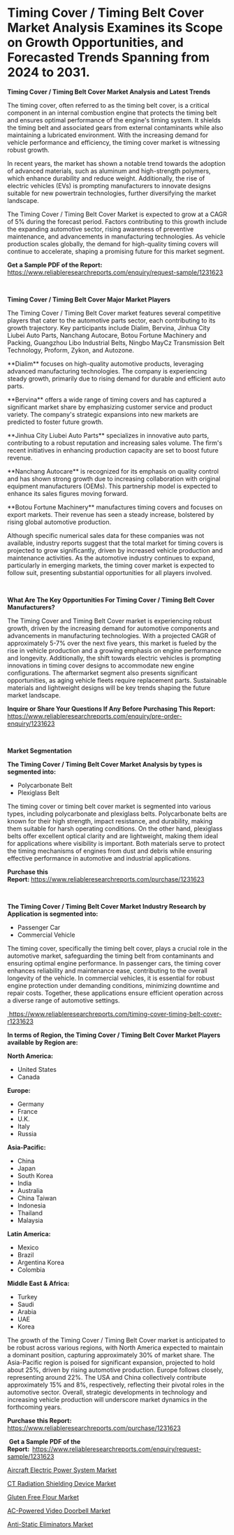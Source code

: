 <p><h1>Timing Cover / Timing Belt Cover Market Analysis Examines its Scope on Growth Opportunities, and Forecasted Trends Spanning from 2024 to 2031.</h1></p><p><strong>Timing Cover / Timing Belt Cover Market Analysis and Latest Trends</strong></p>
<p><p>The timing cover, often referred to as the timing belt cover, is a critical component in an internal combustion engine that protects the timing belt and ensures optimal performance of the engine's timing system. It shields the timing belt and associated gears from external contaminants while also maintaining a lubricated environment. With the increasing demand for vehicle performance and efficiency, the timing cover market is witnessing robust growth.</p><p>In recent years, the market has shown a notable trend towards the adoption of advanced materials, such as aluminum and high-strength polymers, which enhance durability and reduce weight. Additionally, the rise of electric vehicles (EVs) is prompting manufacturers to innovate designs suitable for new powertrain technologies, further diversifying the market landscape.</p><p>The Timing Cover / Timing Belt Cover Market is expected to grow at a CAGR of 5% during the forecast period. Factors contributing to this growth include the expanding automotive sector, rising awareness of preventive maintenance, and advancements in manufacturing technologies. As vehicle production scales globally, the demand for high-quality timing covers will continue to accelerate, shaping a promising future for this market segment.</p></p>
<p><strong>Get a Sample PDF of the Report:&nbsp;</strong> <a href="https://www.reliableresearchreports.com/enquiry/request-sample/1231623?utm_campaign=37&utm_medium=2&utm_source=Github&utm_content=ia&utm_term=01102024&utm_id=timing-cover-timing-belt-cover">https://www.reliableresearchreports.com/enquiry/request-sample/1231623</a></p>
<p>&nbsp;</p>
<p><strong>Timing Cover / Timing Belt Cover Major Market Players</strong></p>
<p><p>The Timing Cover / Timing Belt Cover market features several competitive players that cater to the automotive parts sector, each contributing to its growth trajectory. Key participants include Dialim, Bervina, Jinhua City Liubei Auto Parts, Nanchang Autocare, Botou Fortune Machinery and Packing, Guangzhou Libo Industrial Belts, Ningbo MayCz Transmission Belt Technology, Proform, Zykon, and Autozone.</p><p>**Dialim** focuses on high-quality automotive products, leveraging advanced manufacturing technologies. The company is experiencing steady growth, primarily due to rising demand for durable and efficient auto parts.</p><p>**Bervina** offers a wide range of timing covers and has captured a significant market share by emphasizing customer service and product variety. The company's strategic expansions into new markets are predicted to foster future growth.</p><p>**Jinhua City Liubei Auto Parts** specializes in innovative auto parts, contributing to a robust reputation and increasing sales volume. The firm's recent initiatives in enhancing production capacity are set to boost future revenue.</p><p>**Nanchang Autocare** is recognized for its emphasis on quality control and has shown strong growth due to increasing collaboration with original equipment manufacturers (OEMs). This partnership model is expected to enhance its sales figures moving forward.</p><p>**Botou Fortune Machinery** manufactures timing covers and focuses on export markets. Their revenue has seen a steady increase, bolstered by rising global automotive production.</p><p>Although specific numerical sales data for these companies was not available, industry reports suggest that the total market for timing covers is projected to grow significantly, driven by increased vehicle production and maintenance activities. As the automotive industry continues to expand, particularly in emerging markets, the timing cover market is expected to follow suit, presenting substantial opportunities for all players involved.</p></p>
<p>&nbsp;</p>
<p><strong>What Are The Key Opportunities For Timing Cover / Timing Belt Cover Manufacturers?</strong></p>
<p><p>The Timing Cover and Timing Belt Cover market is experiencing robust growth, driven by the increasing demand for automotive components and advancements in manufacturing technologies. With a projected CAGR of approximately 5-7% over the next five years, this market is fueled by the rise in vehicle production and a growing emphasis on engine performance and longevity. Additionally, the shift towards electric vehicles is prompting innovations in timing cover designs to accommodate new engine configurations. The aftermarket segment also presents significant opportunities, as aging vehicle fleets require replacement parts. Sustainable materials and lightweight designs will be key trends shaping the future market landscape.</p></p>
<p><strong>Inquire or Share Your Questions If Any Before Purchasing This Report:</strong> <a href="https://www.reliableresearchreports.com/enquiry/pre-order-enquiry/1231623?utm_campaign=37&utm_medium=2&utm_source=Github&utm_content=ia&utm_term=01102024&utm_id=timing-cover-timing-belt-cover">https://www.reliableresearchreports.com/enquiry/pre-order-enquiry/1231623</a></p>
<p>&nbsp;</p>
<p><strong>Market Segmentation</strong></p>
<p><strong>The Timing Cover / Timing Belt Cover Market Analysis by types is segmented into:</strong></p>
<p><ul><li>Polycarbonate Belt</li><li>Plexiglass Belt</li></ul></p>
<p><p>The timing cover or timing belt cover market is segmented into various types, including polycarbonate and plexiglass belts. Polycarbonate belts are known for their high strength, impact resistance, and durability, making them suitable for harsh operating conditions. On the other hand, plexiglass belts offer excellent optical clarity and are lightweight, making them ideal for applications where visibility is important. Both materials serve to protect the timing mechanisms of engines from dust and debris while ensuring effective performance in automotive and industrial applications.</p></p>
<p><strong>Purchase this Report:&nbsp;</strong><a href="https://www.reliableresearchreports.com/purchase/1231623?utm_campaign=37&utm_medium=2&utm_source=Github&utm_content=ia&utm_term=01102024&utm_id=timing-cover-timing-belt-cover">https://www.reliableresearchreports.com/purchase/1231623</a></p>
<p>&nbsp;</p>
<p><strong>The Timing Cover / Timing Belt Cover Market Industry Research by Application is segmented into:</strong></p>
<p><ul><li>Passenger Car</li><li>Commercial Vehicle</li></ul></p>
<p><p>The timing cover, specifically the timing belt cover, plays a crucial role in the automotive market, safeguarding the timing belt from contaminants and ensuring optimal engine performance. In passenger cars, the timing cover enhances reliability and maintenance ease, contributing to the overall longevity of the vehicle. In commercial vehicles, it is essential for robust engine protection under demanding conditions, minimizing downtime and repair costs. Together, these applications ensure efficient operation across a diverse range of automotive settings.</p></p>
<p><a href="https://www.reliableresearchreports.com/timing-cover-timing-belt-cover-r1231623?utm_campaign=37&utm_medium=2&utm_source=Github&utm_content=ia&utm_term=01102024&utm_id=timing-cover-timing-belt-cover">&nbsp;https://www.reliableresearchreports.com/timing-cover-timing-belt-cover-r1231623</a></p>
<p><strong>In terms of Region, the Timing Cover / Timing Belt Cover Market Players available by Region are:</strong></p>
<p>
    <p> <strong> North America: </strong>
        <ul>
            <li>United States</li>
            <li>Canada</li>
        </ul>
        </p> 
    <p> <strong> Europe: </strong>
        <ul>
            <li>Germany</li>
            <li>France</li>
            <li>U.K.</li>
            <li>Italy</li>
            <li>Russia</li>
        </ul>
        </p> 
    <p> <strong> Asia-Pacific: </strong>
        <ul>
            <li>China</li>
            <li>Japan</li>
            <li>South Korea</li>
            <li>India</li>
            <li>Australia</li>
            <li>China Taiwan</li>
            <li>Indonesia</li>
            <li>Thailand</li>
            <li>Malaysia</li>
        </ul>
        </p> 
    <p> <strong> Latin America: </strong>
        <ul>
            <li>Mexico</li>
            <li>Brazil</li>
            <li>Argentina Korea</li>
            <li>Colombia</li>
        </ul>
        </p> 
    <p> <strong> Middle East & Africa: </strong>
        <ul>
            <li>Turkey</li>
            <li>Saudi</li>
            <li>Arabia</li>
            <li>UAE</li>
            <li>Korea</li>
        </ul>
    </p>
    </p>
<p><p>The growth of the Timing Cover / Timing Belt Cover market is anticipated to be robust across various regions, with North America expected to maintain a dominant position, capturing approximately 30% of market share. The Asia-Pacific region is poised for significant expansion, projected to hold about 25%, driven by rising automotive production. Europe follows closely, representing around 22%. The USA and China collectively contribute approximately 15% and 8%, respectively, reflecting their pivotal roles in the automotive sector. Overall, strategic developments in technology and increasing vehicle production will underscore market dynamics in the forthcoming years.</p></p>
<p><strong>Purchase this Report: </strong><a href="https://www.reliableresearchreports.com/purchase/1231623?utm_campaign=37&utm_medium=2&utm_source=Github&utm_content=ia&utm_term=01102024&utm_id=timing-cover-timing-belt-cover">https://www.reliableresearchreports.com/purchase/1231623</a></p>
<p>&nbsp;<strong>Get a Sample PDF of the Report:&nbsp;&nbsp;</strong><a href="https://www.reliableresearchreports.com/enquiry/request-sample/1231623?utm_campaign=37&utm_medium=2&utm_source=Github&utm_content=ia&utm_term=01102024&utm_id=timing-cover-timing-belt-cover">https://www.reliableresearchreports.com/enquiry/request-sample/1231623</a></p>
<p><strong></strong></p>
<p><p><a href="https://github.com/AngelaWalsh696/Market-Research-Report-List-1/blob/main/aircraft-electric-power-system-market.md?utm_campaign=37&utm_medium=2&utm_source=Github&utm_content=ia&utm_term=01102024&utm_id=timing-cover-timing-belt-cover">Aircraft Electric Power System Market</a></p><p><a href="https://github.com/SanjidaKhan901/Market-Research-Report-List-1/blob/main/ct-radiation-shielding-device-market.md?utm_campaign=37&utm_medium=2&utm_source=Github&utm_content=ia&utm_term=01102024&utm_id=timing-cover-timing-belt-cover">CT Radiation Shielding Device Market</a></p><p><a href="https://www.linkedin.com/pulse/gluten-free-flour-market-global-regional-analysis-focus-region-womec?utm_campaign=37&utm_medium=2&utm_source=Github&utm_content=ia&utm_term=01102024&utm_id=timing-cover-timing-belt-cover">Gluten Free Flour Market</a></p><p><a href="https://issuu.com/reportprime-2/docs/ac-powered-video-doorbell-market-si_12dc559eaa71d8?utm_campaign=37&utm_medium=2&utm_source=Github&utm_content=ia&utm_term=01102024&utm_id=timing-cover-timing-belt-cover">AC-Powered Video Doorbell Market</a></p><p><a href="https://issuu.com/reportprime-2/docs/anti-static-eliminators-market-size_a21066f2e241bf?utm_campaign=37&utm_medium=2&utm_source=Github&utm_content=ia&utm_term=01102024&utm_id=timing-cover-timing-belt-cover">Anti-Static Eliminators Market</a></p></p>